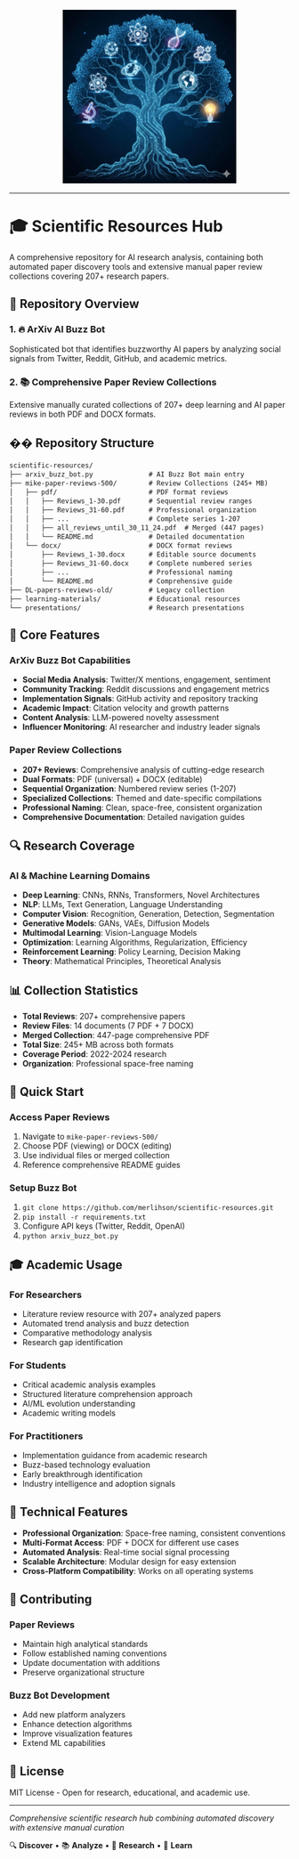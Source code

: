 <div align="center">

![Scientific Resources Hub](./images/scientific-tree-header.png)

</div>

---

# 🎓 Scientific Resources Hub

A comprehensive repository for AI research analysis, containing both automated paper discovery tools and extensive manual paper review collections covering 207+ research papers.

## 🚀 Repository Overview

### 1. 🔥 ArXiv AI Buzz Bot
Sophisticated bot that identifies buzzworthy AI papers by analyzing social signals from Twitter, Reddit, GitHub, and academic metrics.

### 2. 📚 Comprehensive Paper Review Collections  
Extensive manually curated collections of 207+ deep learning and AI paper reviews in both PDF and DOCX formats.

## �� Repository Structure

```
scientific-resources/
├── arxiv_buzz_bot.py              # AI Buzz Bot main entry
├── mike-paper-reviews-500/        # Review Collections (245+ MB)
│   ├── pdf/                       # PDF format reviews  
│   │   ├── Reviews_1-30.pdf       # Sequential review ranges
│   │   ├── Reviews_31-60.pdf      # Professional organization
│   │   ├── ...                    # Complete series 1-207
│   │   ├── all_reviews_until_30_11_24.pdf  # Merged (447 pages)
│   │   └── README.md              # Detailed documentation
│   └── docx/                      # DOCX format reviews
│       ├── Reviews_1-30.docx      # Editable source documents  
│       ├── Reviews_31-60.docx     # Complete numbered series
│       ├── ...                    # Professional naming
│       └── README.md              # Comprehensive guide
├── DL-papers-reviews-old/         # Legacy collection
├── learning-materials/            # Educational resources
└── presentations/                 # Research presentations
```

## 🎯 Core Features

### ArXiv Buzz Bot Capabilities
- **Social Media Analysis**: Twitter/X mentions, engagement, sentiment
- **Community Tracking**: Reddit discussions and engagement metrics  
- **Implementation Signals**: GitHub activity and repository tracking
- **Academic Impact**: Citation velocity and growth patterns
- **Content Analysis**: LLM-powered novelty assessment
- **Influencer Monitoring**: AI researcher and industry leader signals

### Paper Review Collections
- **207+ Reviews**: Comprehensive analysis of cutting-edge research
- **Dual Formats**: PDF (universal) + DOCX (editable) 
- **Sequential Organization**: Numbered review series (1-207)
- **Specialized Collections**: Themed and date-specific compilations
- **Professional Naming**: Clean, space-free, consistent organization
- **Comprehensive Documentation**: Detailed navigation guides

## 🔍 Research Coverage

### AI & Machine Learning Domains
- **Deep Learning**: CNNs, RNNs, Transformers, Novel Architectures
- **NLP**: LLMs, Text Generation, Language Understanding
- **Computer Vision**: Recognition, Generation, Detection, Segmentation  
- **Generative Models**: GANs, VAEs, Diffusion Models
- **Multimodal Learning**: Vision-Language Models
- **Optimization**: Learning Algorithms, Regularization, Efficiency
- **Reinforcement Learning**: Policy Learning, Decision Making
- **Theory**: Mathematical Principles, Theoretical Analysis

## 📊 Collection Statistics

- **Total Reviews**: 207+ comprehensive papers
- **Review Files**: 14 documents (7 PDF + 7 DOCX)
- **Merged Collection**: 447-page comprehensive PDF
- **Total Size**: 245+ MB across both formats
- **Coverage Period**: 2022-2024 research
- **Organization**: Professional space-free naming

## 🚀 Quick Start

### Access Paper Reviews
1. Navigate to `mike-paper-reviews-500/`
2. Choose PDF (viewing) or DOCX (editing)
3. Use individual files or merged collection
4. Reference comprehensive README guides

### Setup Buzz Bot
1. `git clone https://github.com/merlihson/scientific-resources.git`
2. `pip install -r requirements.txt`  
3. Configure API keys (Twitter, Reddit, OpenAI)
4. `python arxiv_buzz_bot.py`

## 🎓 Academic Usage

### For Researchers
- Literature review resource with 207+ analyzed papers
- Automated trend analysis and buzz detection
- Comparative methodology analysis
- Research gap identification

### For Students  
- Critical academic analysis examples
- Structured literature comprehension approach
- AI/ML evolution understanding
- Academic writing models

### For Practitioners
- Implementation guidance from academic research
- Buzz-based technology evaluation
- Early breakthrough identification
- Industry intelligence and adoption signals

## 🔧 Technical Features

- **Professional Organization**: Space-free naming, consistent conventions
- **Multi-Format Access**: PDF + DOCX for different use cases
- **Automated Analysis**: Real-time social signal processing
- **Scalable Architecture**: Modular design for easy extension
- **Cross-Platform Compatibility**: Works on all operating systems

## 🤝 Contributing

### Paper Reviews
- Maintain high analytical standards
- Follow established naming conventions  
- Update documentation with additions
- Preserve organizational structure

### Buzz Bot Development
- Add new platform analyzers
- Enhance detection algorithms
- Improve visualization features
- Extend ML capabilities

## 📄 License

MIT License - Open for research, educational, and academic use.

---

*Comprehensive scientific research hub combining automated discovery with extensive manual curation*

🔍 **Discover** • 📚 **Analyze** • 🚀 **Research** • 🎯 **Learn**
